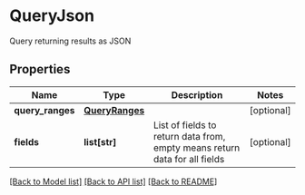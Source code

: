 # QueryJson

Query returning results as JSON
## Properties
Name | Type | Description | Notes
------------ | ------------- | ------------- | -------------
**query_ranges** | [**QueryRanges**](QueryRanges.md) |  | [optional] 
**fields** | **list[str]** | List of fields to return data from, empty means return data for all fields | [optional] 

[[Back to Model list]](../README.md#documentation-for-models) [[Back to API list]](../README.md#documentation-for-api-endpoints) [[Back to README]](../README.md)


